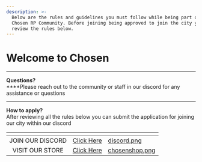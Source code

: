 ```yaml
---
description: >-
  Below are the rules and guidelines you must follow while being part of the
  Chosen RP Community. Before joining being approved to join the city you must
  review the rules below.
---
```


# Welcome to Chosen

****

**Questions?**\
****Please reach out to the community or staff in our discord for any assistance or questions

****

**How to apply?**\
After reviewing all the rules below you can submit the application for joining our city within our discord



<table data-card-size="large" data-column-title-hidden data-view="cards"><thead><tr><th align="center"></th><th align="center"></th><th data-hidden data-card-cover data-type="files"></th></tr></thead><tbody><tr><td align="center">JOIN OUR DISCORD</td><td align="center"><a href="https://chosenrp.com/discord">Click Here</a></td><td><a href=".gitbook/assets/discord.png">discord.png</a></td></tr><tr><td align="center">VISIT OUR STORE</td><td align="center"><a href="https://store.chosenrp.com">Click Here</a></td><td><a href=".gitbook/assets/chosenshop.png">chosenshop.png</a></td></tr></tbody></table>
